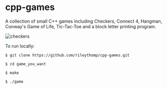 # cpp-games
A collection of small C++ games including Checkers, Connect 4, Hangman, Conway's Game of Life, Tic-Tac-Toe and a block letter printing program.

![checkers](https://user-images.githubusercontent.com/35535783/55175178-2d901c80-5155-11e9-85d9-145804fd555d.png)

To run locally:

```$ git clone https://github.com/rileythomp/cpp-games.git```

```$ cd game_you_want```

```$ make```

```$ ./game```



